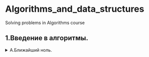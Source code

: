 # Algorithms_and_data_structures
Solving problems in Algorithms course

## 1.Введение в алгоритмы.
<details>
  <summary>А.Ближайший ноль. </summary>
   Условие
   Улица, на которой хочет жить Тимофей, имеет длину n, то есть состоит из n одинаковых идущих подряд участков. На каждом участке либо уже построен дом, либо участок        пустой. Тимофей ищет место для строительства своего дома. Он очень общителен и не хочет жить далеко от других людей, живущих на этой улице. Чтобы оптимально выбрать      место для строительства, Тимофей хочет для каждого участка знать расстояние до ближайшего пустого участка. (Для пустого участка эта величина будет равна нулю –—          расстояние до самого себя). Ваша задача –— помочь Тимофею посчитать искомые расстояния. Для этого у вас есть карта улицы. Дома в городе Тимофея нумеровались в том        порядке, в котором строились, поэтому их номера на карте никак не упорядочены. Пустые участки обозначены нулями.

   Формат ввода

   В первой строке дана длина улицы —– n (1 ≤ n ≤ 106). В следующей строке записаны n целых неотрицательных чисел — номера домов и обозначения пустых участков на карте      (нули). Гарантируется, что в последовательности есть хотя бы один нуль. Номера домов (положительные числа) уникальны и не превосходят 10^9. Формат вывода Для каждого    из участков выведите расстояние до ближайшего нуля. Числа выводите в одну строку, разделяя их пробелами.
   
   [task_a.py](https://github.com/Kseniyabel/Algorithms_and_data_structures/blob/main/Sprint_1/task_a.py)
 </details>
